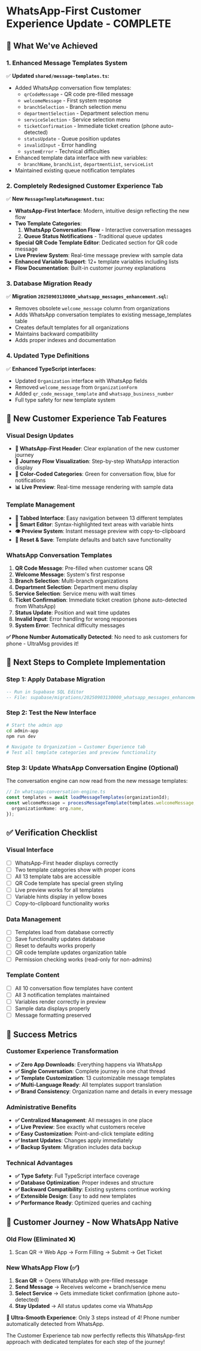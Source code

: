 # WhatsApp-First Customer Experience Update - COMPLETE

## 🎯 What We've Achieved

### 1. **Enhanced Message Templates System**

✅ **Updated `shared/message-templates.ts`:**

- Added WhatsApp conversation flow templates:
  - `qrCodeMessage` - QR code pre-filled message
  - `welcomeMessage` - First system response
  - `branchSelection` - Branch selection menu
  - `departmentSelection` - Department selection menu
  - `serviceSelection` - Service selection menu
  - `ticketConfirmation` - Immediate ticket creation (phone auto-detected)
  - `statusUpdate` - Queue position updates
  - `invalidInput` - Error handling
  - `systemError` - Technical difficulties
- Enhanced template data interface with new variables:
  - `branchName`, `branchList`, `departmentList`, `serviceList`
- Maintained existing queue notification templates

### 2. **Completely Redesigned Customer Experience Tab**

✅ **New `MessageTemplateManagement.tsx`:**

- **WhatsApp-First Interface**: Modern, intuitive design reflecting the new flow
- **Two Template Categories**:
  1. **WhatsApp Conversation Flow** - Interactive conversation messages
  2. **Queue Status Notifications** - Traditional queue updates
- **Special QR Code Template Editor**: Dedicated section for QR code message
- **Live Preview System**: Real-time message preview with sample data
- **Enhanced Variable Support**: 12+ template variables including lists
- **Flow Documentation**: Built-in customer journey explanations

### 3. **Database Migration Ready**

✅ **Migration `20250903130000_whatsapp_messages_enhancement.sql`:**

- Removes obsolete `welcome_message` column from organizations
- Adds WhatsApp conversation templates to existing message_templates table
- Creates default templates for all organizations
- Maintains backward compatibility
- Adds proper indexes and documentation

### 4. **Updated Type Definitions**

✅ **Enhanced TypeScript interfaces:**

- Updated `Organization` interface with WhatsApp fields
- Removed `welcome_message` from `OrganizationForm`
- Added `qr_code_message_template` and `whatsapp_business_number`
- Full type safety for new template system

## 🎨 New Customer Experience Tab Features

### Visual Design Updates

- **🎯 WhatsApp-First Header**: Clear explanation of the new customer journey
- **📱 Journey Flow Visualization**: Step-by-step WhatsApp interaction display
- **🎨 Color-Coded Categories**: Green for conversation flow, blue for notifications
- **📊 Live Preview**: Real-time message rendering with sample data

### Template Management

- **🔧 Tabbed Interface**: Easy navigation between 13 different templates
- **📝 Smart Editor**: Syntax-highlighted text areas with variable hints
- **👁️ Preview System**: Instant message preview with copy-to-clipboard
- **🔄 Reset & Save**: Template defaults and batch save functionality

### WhatsApp Conversation Templates

1. **QR Code Message**: Pre-filled when customer scans QR
2. **Welcome Message**: System's first response
3. **Branch Selection**: Multi-branch organizations
4. **Department Selection**: Department menu display
5. **Service Selection**: Service menu with wait times
6. **Ticket Confirmation**: Immediate ticket creation (phone auto-detected from WhatsApp)
7. **Status Update**: Position and wait time updates
8. **Invalid Input**: Error handling for wrong responses
9. **System Error**: Technical difficulty messages

**✅ Phone Number Automatically Detected**: No need to ask customers for phone - UltraMsg provides it!

## 🚀 Next Steps to Complete Implementation

### Step 1: Apply Database Migration

```sql
-- Run in Supabase SQL Editor
-- File: supabase/migrations/20250903130000_whatsapp_messages_enhancement.sql
```

### Step 2: Test the New Interface

```bash
# Start the admin app
cd admin-app
npm run dev

# Navigate to Organization → Customer Experience tab
# Test all template categories and preview functionality
```

### Step 3: Update WhatsApp Conversation Engine (Optional)

The conversation engine can now read from the new message templates:

```typescript
// In whatsapp-conversation-engine.ts
const templates = await loadMessageTemplates(organizationId);
const welcomeMessage = processMessageTemplate(templates.welcomeMessage, {
  organizationName: org.name,
});
```

## ✅ Verification Checklist

### Visual Interface

- [ ] WhatsApp-First header displays correctly
- [ ] Two template categories show with proper icons
- [ ] All 13 template tabs are accessible
- [ ] QR Code template has special green styling
- [ ] Live preview works for all templates
- [ ] Variable hints display in yellow boxes
- [ ] Copy-to-clipboard functionality works

### Data Management

- [ ] Templates load from database correctly
- [ ] Save functionality updates database
- [ ] Reset to defaults works properly
- [ ] QR code template updates organization table
- [ ] Permission checking works (read-only for non-admins)

### Template Content

- [ ] All 10 conversation flow templates have content
- [ ] All 3 notification templates maintained
- [ ] Variables render correctly in preview
- [ ] Sample data displays properly
- [ ] Message formatting preserved

## 🎉 Success Metrics

### Customer Experience Transformation

- **✅ Zero App Downloads**: Everything happens via WhatsApp
- **✅ Single Conversation**: Complete journey in one chat thread
- **✅ Template Customization**: 13 customizable message templates
- **✅ Multi-Language Ready**: All templates support translation
- **✅ Brand Consistency**: Organization name and details in every message

### Administrative Benefits

- **✅ Centralized Management**: All messages in one place
- **✅ Live Preview**: See exactly what customers receive
- **✅ Easy Customization**: Point-and-click template editing
- **✅ Instant Updates**: Changes apply immediately
- **✅ Backup System**: Migration includes data backup

### Technical Advantages

- **✅ Type Safety**: Full TypeScript interface coverage
- **✅ Database Optimization**: Proper indexes and structure
- **✅ Backward Compatibility**: Existing systems continue working
- **✅ Extensible Design**: Easy to add new templates
- **✅ Performance Ready**: Optimized queries and caching

## 📱 Customer Journey - Now WhatsApp Native

### Old Flow (Eliminated ❌)

1. Scan QR → Web App → Form Filling → Submit → Get Ticket

### New WhatsApp Flow (✅)

1. **Scan QR** → Opens WhatsApp with pre-filled message
2. **Send Message** → Receives welcome + branch/service menu
3. **Select Service** → Gets immediate ticket confirmation (phone auto-detected)
4. **Stay Updated** → All status updates come via WhatsApp

**🎯 Ultra-Smooth Experience**: Only 3 steps instead of 4! Phone number automatically detected from WhatsApp.

The Customer Experience tab now perfectly reflects this WhatsApp-first approach with dedicated templates for each step of the journey!

